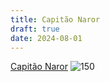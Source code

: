```yaml
---
title: Capitão Naror
draft: true
date: 2024-08-01
---
```

[Capitão Naror](https://i.pinimg.com/564x/8d/85/af/8d85afebbef5d804e3f3e862fea4687e.jpg)
![150](https://i.pinimg.com/564x/8d/85/af/8d85afebbef5d804e3f3e862fea4687e.jpg)









